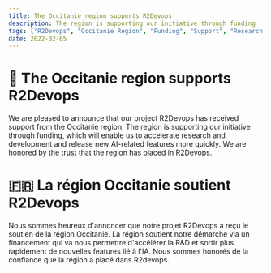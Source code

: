 ```yaml
---
title: The Occitanie region supports R2Devops
description: The region is supporting our initiative through funding
tags: ["R2Devops", "Occitanie Region", "Funding", "Support", "Research and Development"]
date: 2022-02-05
---
```

<p hidden>#more</p>

# 🏴󠁧󠁢󠁥󠁮󠁧󠁿 The Occitanie region supports R2Devops

We are pleased to announce that our project R2Devops has received support from the Occitanie region. The region is supporting our initiative through funding, which will enable us to accelerate research and development and release new AI-related features more quickly. We are honored by the trust that the region has placed in R2Devops.

# 🇫🇷 La région Occitanie soutient R2Devops

Nous sommes heureux d'annoncer que notre projet R2Devops a reçu le soutien de la région Occitanie.
La région soutient notre démarche via un financement qui va nous permettre d'accélérer la R&D et sortir plus rapidement de nouvelles features lié à l'IA.
Nous sommes honorés de la confiance que la région a placé dans R2devops.
